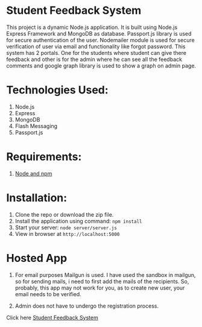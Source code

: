 # Student Feedback System
This project is a dynamic Node.js application. It is built using Node.js Express Framework and MongoDB as database. Passport.js library is used for secure authentication of the user. Nodemailer module is used for secure verification of user via email and functionality like forgot password. This system has 2 portals. One for the students where student can give there feedback and other is for the  admin where he can see all the feedback comments and google graph library is used to show a graph on admin page.

# Technologies Used:

 1. Node.js
 2. Express
 3. MongoDB
 4. Flash Messaging
 5. Passport.js

# Requirements:

 1. [Node and npm](https://nodejs.org/en/)

# Installation:

 1. Clone the repo or download the zip file.
 2. Install the application using command: `npm install`
 3. Start your server: `node server/server.js`
 4. View in browser at `http://localhost:5000` 
 
# Hosted App

 1. For email purposes Mailgun is used. I have used the sandbox in mailgun, so for sending mails, i need to first add the mails of the recipients. So, probably, this app may not work for you, as to create new user, your email needs to be verified.
 
 2. Admin does not have to undergo the registration process. 
  
 Click here [Student Feedback System](https://hidden-dawn-40639.herokuapp.com/)
